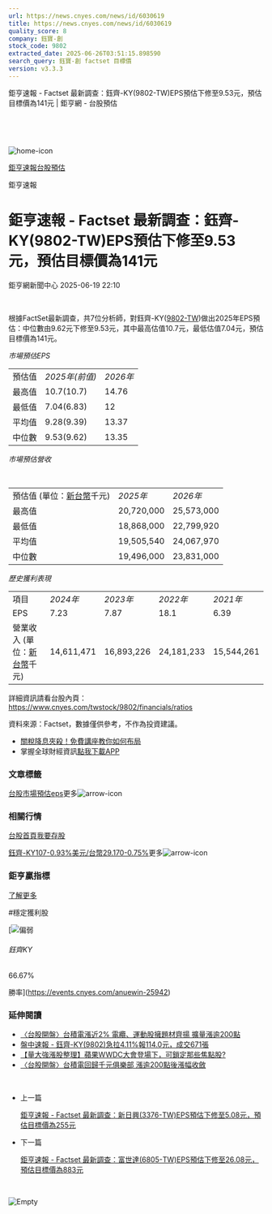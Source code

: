 ```yaml
---
url: https://news.cnyes.com/news/id/6030619
title: https://news.cnyes.com/news/id/6030619
quality_score: 8
company: 鈺寶-創
stock_code: 9802
extracted_date: 2025-06-26T03:51:15.898590
search_query: 鈺寶-創 factset 目標價
version: v3.3.3
---
```


鉅亨速報 - Factset 最新調查：鈺齊-KY(9802-TW)EPS預估下修至9.53元，預估目標價為141元 | 鉅亨網 - 台股預估

‌

‌

![home-icon](/assets/icons/breadCrumb/symbol-icon-home.svg)

[鉅亨速報](/news/cat/anue_live)[台股預估](/news/cat/tw_forecast)

鉅亨速報

# 鉅亨速報 - Factset 最新調查：鈺齊-KY(9802-TW)EPS預估下修至9.53元，預估目標價為141元

鉅亨網新聞中心 2025-06-19 22:10

‌

根據FactSet最新調查，共7位分析師，對鈺齊-KY([9802-TW](https://www.cnyes.com/twstock/9802))做出2025年EPS預估：中位數由9.62元下修至9.53元，其中最高估值10.7元，最低估值7.04元，預估目標價為141元。

*市場預估EPS*

|  |  |  |
| --- | --- | --- |
| 預估值 | *2025年(前值)* | *2026年* |
| 最高值 | 10.7(10.7) | 14.76 |
| 最低值 | 7.04(6.83) | 12 |
| 平均值 | 9.28(9.39) | 13.37 |
| 中位數 | 9.53(9.62) | 13.35 |

*市場預估營收*

‌

|  |  |  |
| --- | --- | --- |
| 預估值 (單位：[新台幣](https://invest.cnyes.com/forex/detail/usdtwd)千元) | *2025年* | *2026年* |
| 最高值 | 20,720,000 | 25,573,000 |
| 最低值 | 18,868,000 | 22,799,920 |
| 平均值 | 19,505,540 | 24,067,970 |
| 中位數 | 19,496,000 | 23,831,000 |

*歷史獲利表現*

|  |  |  |  |  |
| --- | --- | --- | --- | --- |
| 項目 | *2024年* | *2023年* | *2022年* | *2021年* |
| EPS | 7.23 | 7.87 | 18.1 | 6.39 |
| 營業收入 (單位：[新台幣](https://invest.cnyes.com/forex/detail/usdtwd)千元) | 14,611,471 | 16,893,226 | 24,181,233 | 15,544,261 |

詳細資訊請看台股內頁：  
<https://www.cnyes.com/twstock/9802/financials/ratios>

資料來源：Factset，數據僅供參考，不作為投資建議。

* [關稅降息夾殺！免費講座教你如何布局](https://www.rsc.com.tw/Cnyes_RSC/SeminarBooking2025InvestmentOutlook.aspx?utm_source=anue&utm_medium=usstocks_end)
* 掌握全球財經資訊[點我下載APP](http://www.cnyes.com/app/?utm_source=mweb&utm_medium=HamMenuBanner&utm_campaign=fixed&utm_content=entr)

### 文章標籤

[台股](https://news.cnyes.com/tag/台股 "台股")[市場預估](https://news.cnyes.com/tag/市場預估 "市場預估")[eps](https://news.cnyes.com/tag/eps "eps")更多![arrow-icon](/assets/icons/arrows/arrow-down.svg)

### 相關行情

[台股首頁](https://www.cnyes.com/twstock)[我要存股](https://supr.link/8OHaU)

[鈺齊-KY107-0.93%](https://www.cnyes.com/twstock/9802)[美元/台幣29.170-0.75%](https://invest.cnyes.com/forex/detail/USDTWD)更多![arrow-icon](/assets/icons/arrows/arrow-down.svg)

### 鉅亨贏指標

[了解更多](https://events.cnyes.com/anuewin-25942)

#穩定獲利股

[![偏弱](/assets/icons/win-indicator/short.svg)

###### 鈺齊KY

66.67%

勝率](https://events.cnyes.com/anuewin-25942)

### 延伸閱讀

* [〈台股開盤〉台積電漲近2% 電纜、運動股擁題材齊揚 擴量漲逾200點](/news/id/6024254)
* [盤中速報 - 鈺齊-KY(9802)急拉4.11%報114.0元，成交671張](/news/id/6025490)
* [【量大強漲股整理】蘋果WWDC大會登場下，可鎖定那些焦點股?](/news/id/6013413)
* [〈台股開盤〉台積電回歸千元俱樂部 漲逾200點後漲幅收斂](/news/id/6012382)

‌

* 上一篇

  [鉅亨速報 - Factset 最新調查：新日興(3376-TW)EPS預估下修至5.08元，預估目標價為255元](/news/id/6030772)
* 下一篇

  [鉅亨速報 - Factset 最新調查：富世達(6805-TW)EPS預估下修至26.08元，預估目標價為883元](/news/id/6030522)

‌

![Empty](/assets/icons/skeleton/empty-image.svg)

‌